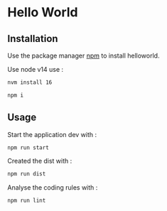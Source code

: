 # Hello World

## Installation

Use the package manager [npm](https://www.npmjs.com/) to install helloworld.

Use node v14 use :
```bash
nvm install 16
```

```bash
npm i
```

## Usage

Start the application dev with :

```bash
npm run start
```

Created the dist with :

```bash
npm run dist
```

Analyse the coding rules with :

```bash
npm run lint
```
